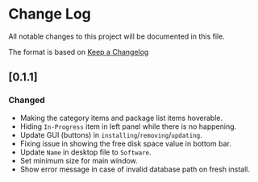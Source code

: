 # Change Log

All notable changes to this project will be documented in this file.

The format is based on [Keep a Changelog](http://keepachangelog.com/)


## [0.1.1]
### Changed

 - Making the category items and package list items hoverable.
 - Hiding `In-Progress` item in left panel while there is no happening.
 - Update GUI (buttons) in `installing`/`removing`/`updating`.
 - Fixing issue in showing the free disk space value in bottom bar.
 - Update `Name` in desktop file to `Software`.
 - Set minimum size for main window.
 - Show error message in case of invalid database path on fresh install.
 

 
